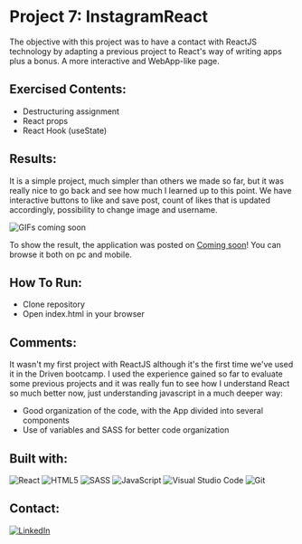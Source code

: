 # **Project 7: InstagramReact**

The objective with this project was to have a contact with ReactJS technology by adapting a previous project to React's way of writing apps plus a bonus. A more interactive and WebApp-like page.

## **Exercised Contents**:

-   Destructuring assignment
-   React props
-   React Hook (useState)

## **Results**:

It is a simple project, much simpler than others we made so far, but it was really nice to go back and see how much I learned up to this point. We have interactive buttons to like and save post, count of likes that is updated accordingly, possibility to change image and username.

![GIFs coming soon]()

To show the result, the application was posted on [Coming soon]()! You can browse it both on pc and mobile.

## **How To Run**:

-   Clone repository
-   Open index.html in your browser

## **Comments**:

It wasn't my first project with ReactJS although it's the first time we've used it in the Driven bootcamp. I used the experience gained so far to evaluate some previous projects and it was really fun to see how I understand React so much better now, just understanding javascript in a much deeper way:

-   Good organization of the code, with the App divided into several components
-   Use of variables and SASS for better code organization

## Built with:

![React](https://img.shields.io/badge/React-20232A?style=for-the-badge&logo=react&logoColor=61DAFB)
![HTML5](https://img.shields.io/badge/html5-%23E34F26.svg?style=for-the-badge&logo=html5&logoColor=white)
![SASS](https://img.shields.io/badge/Sass-CC6699?style=for-the-badge&logo=sass&logoColor=white)
![JavaScript](https://img.shields.io/badge/JavaScript-F7DF1E?style=for-the-badge&logo=javascript&logoColor=black)
![Visual Studio Code](https://img.shields.io/badge/Visual_Studio_Code-0078D4?style=for-the-badge&logo=visual%20studio%20code&logoColor=white)
![Git](https://img.shields.io/badge/GIT-E44C30?style=for-the-badge&logo=git&logoColor=white)

## Contact:

[![LinkedIn][linkedin-shield]][linkedin-url]

[linkedin-shield]: https://img.shields.io/badge/LinkedIn-0077B5?style=for-the-badge&logo=linkedin&logoColor=white
[linkedin-url]: https://www.linkedin.com/in/domingosmiguel/
